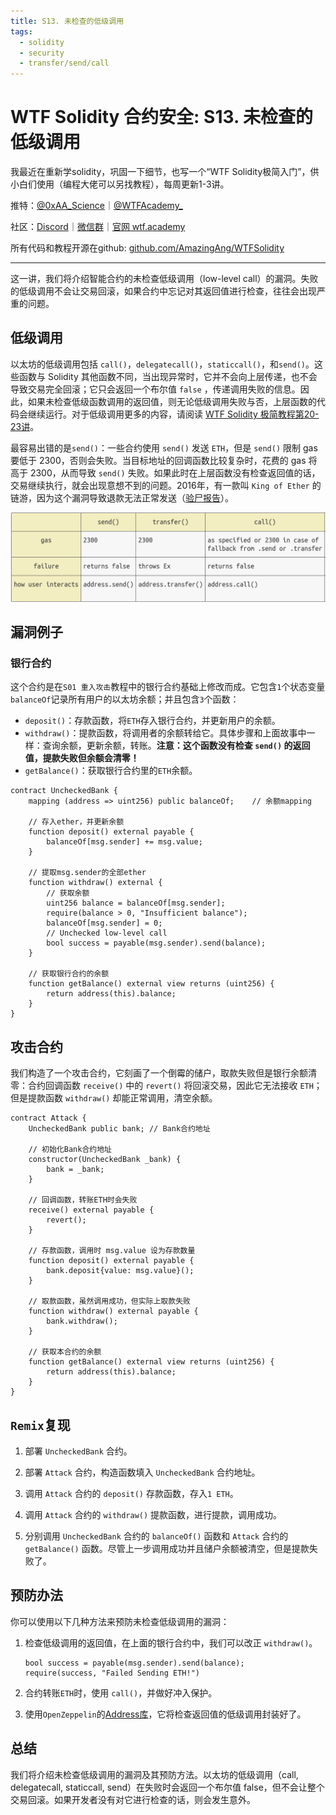 ```yaml
---
title: S13. 未检查的低级调用
tags:
  - solidity
  - security
  - transfer/send/call
---
```


# WTF Solidity 合约安全: S13. 未检查的低级调用

我最近在重新学solidity，巩固一下细节，也写一个“WTF Solidity极简入门”，供小白们使用（编程大佬可以另找教程），每周更新1-3讲。

推特：[@0xAA_Science](https://twitter.com/0xAA_Science)｜[@WTFAcademy_](https://twitter.com/WTFAcademy_)

社区：[Discord](https://discord.wtf.academy)｜[微信群](https://docs.google.com/forms/d/e/1FAIpQLSe4KGT8Sh6sJ7hedQRuIYirOoZK_85miz3dw7vA1-YjodgJ-A/viewform?usp=sf_link)｜[官网 wtf.academy](https://wtf.academy)

所有代码和教程开源在github: [github.com/AmazingAng/WTFSolidity](https://github.com/AmazingAng/WTFSolidity)

-----

这一讲，我们将介绍智能合约的未检查低级调用（low-level call）的漏洞。失败的低级调用不会让交易回滚，如果合约中忘记对其返回值进行检查，往往会出现严重的问题。

## 低级调用

以太坊的低级调用包括 `call()`，`delegatecall()`，`staticcall()`，和`send()`。这些函数与 Solidity 其他函数不同，当出现异常时，它并不会向上层传递，也不会导致交易完全回滚；它只会返回一个布尔值 `false` ，传递调用失败的信息。因此，如果未检查低级函数调用的返回值，则无论低级调用失败与否，上层函数的代码会继续运行。对于低级调用更多的内容，请阅读 [WTF Solidity 极简教程第20-23讲](https://github.com/AmazingAng/WTF-Solidity)。

最容易出错的是`send()`：一些合约使用 `send()` 发送 `ETH`，但是 `send()` 限制 gas 要低于 2300，否则会失败。当目标地址的回调函数比较复杂时，花费的 gas 将高于 2300，从而导致 `send()` 失败。如果此时在上层函数没有检查返回值的话，交易继续执行，就会出现意想不到的问题。2016年，有一款叫 `King of Ether` 的链游，因为这个漏洞导致退款无法正常发送（[验尸报告](https://www.kingoftheether.com/postmortem.html)）。

![](./img/S13-1.png)

## 漏洞例子

### 银行合约

这个合约是在`S01 重入攻击`教程中的银行合约基础上修改而成。它包含`1`个状态变量`balanceOf`记录所有用户的以太坊余额；并且包含`3`个函数：
- `deposit()`：存款函数，将`ETH`存入银行合约，并更新用户的余额。
- `withdraw()`：提款函数，将调用者的余额转给它。具体步骤和上面故事中一样：查询余额，更新余额，转账。**注意：这个函数没有检查 `send()` 的返回值，提款失败但余额会清零！**
- `getBalance()`：获取银行合约里的`ETH`余额。

```solidity
contract UncheckedBank {
    mapping (address => uint256) public balanceOf;    // 余额mapping

    // 存入ether，并更新余额
    function deposit() external payable {
        balanceOf[msg.sender] += msg.value;
    }

    // 提取msg.sender的全部ether
    function withdraw() external {
        // 获取余额
        uint256 balance = balanceOf[msg.sender];
        require(balance > 0, "Insufficient balance");
        balanceOf[msg.sender] = 0;
        // Unchecked low-level call
        bool success = payable(msg.sender).send(balance);
    }

    // 获取银行合约的余额
    function getBalance() external view returns (uint256) {
        return address(this).balance;
    }
}
```

## 攻击合约

我们构造了一个攻击合约，它刻画了一个倒霉的储户，取款失败但是银行余额清零：合约回调函数 `receive()` 中的 `revert()` 将回滚交易，因此它无法接收 `ETH`；但是提款函数 `withdraw()` 却能正常调用，清空余额。

```solidity
contract Attack {
    UncheckedBank public bank; // Bank合约地址

    // 初始化Bank合约地址
    constructor(UncheckedBank _bank) {
        bank = _bank;
    }
    
    // 回调函数，转账ETH时会失败
    receive() external payable {
        revert();
    }

    // 存款函数，调用时 msg.value 设为存款数量
    function deposit() external payable {
        bank.deposit{value: msg.value}();
    }

    // 取款函数，虽然调用成功，但实际上取款失败
    function withdraw() external payable {
        bank.withdraw();
    }

    // 获取本合约的余额
    function getBalance() external view returns (uint256) {
        return address(this).balance;
    }
}
```

## `Remix`复现

1. 部署 `UncheckedBank` 合约。

2. 部署 `Attack` 合约，构造函数填入 `UncheckedBank` 合约地址。

3. 调用 `Attack` 合约的 `deposit()` 存款函数，存入`1 ETH`。

4. 调用 `Attack` 合约的 `withdraw()` 提款函数，进行提款，调用成功。

5. 分别调用 `UncheckedBank` 合约的 `balanceOf()` 函数和 `Attack` 合约的 `getBalance()` 函数。尽管上一步调用成功并且储户余额被清空，但是提款失败了。

## 预防办法

你可以使用以下几种方法来预防未检查低级调用的漏洞：

1. 检查低级调用的返回值，在上面的银行合约中，我们可以改正 `withdraw()`。
    ```solidity
    bool success = payable(msg.sender).send(balance);
    require(success, "Failed Sending ETH!")
    ```
2. 合约转账`ETH`时，使用 `call()`，并做好冲入保护。

3. 使用`OpenZeppelin`的[Address库](https://github.com/OpenZeppelin/openzeppelin-contracts/blob/master/contracts/utils/Address.sol)，它将检查返回值的低级调用封装好了。

## 总结

我们将介绍未检查低级调用的漏洞及其预防方法。以太坊的低级调用（call, delegatecall, staticcall, send）在失败时会返回一个布尔值 false，但不会让整个交易回滚。如果开发者没有对它进行检查的话，则会发生意外。